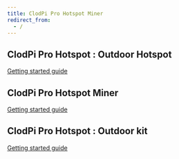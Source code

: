 ```yaml
---
title: ClodPi Pro Hotspot Miner
redirect_from:
  - /
---
```



## ClodPi Pro Hotspot : Outdoor Hotspot

[Getting started guide](https://discuss.clodpi.io/t/clodpi-hotspot-outdoor-setup/106)

## ClodPi Pro Hotspot Miner

[Getting started guide](https://discuss.clodpi.io/docs?category=5&topic=17)


## ClodPi Pro Hotspot : Outdoor kit

[Getting started guide](https://discuss.clodpi.io/t/outdoor-hotspot-kit-quick-start-guide/77)

